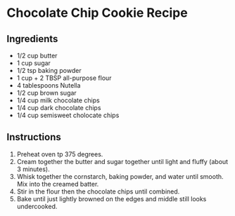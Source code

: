 # Chocolate Chip Cookie Recipe

## Ingredients

- 1/2 cup butter
- 1 cup sugar
- 1/2 tsp baking powder
- 1 cup + 2 TBSP all-purpose flour
- 4 tablespoons Nutella 
- 1/2 cup brown sugar 
- 1/4 cup milk chocolate chips
- 1/4 cup dark chocolate chips
- 1/4 cup semisweet cholocate chips  



## Instructions

1. Preheat oven tp 375 degrees.
2. Cream together the butter and sugar together until light and fluffy (about 3 minutes).
3. Whisk together the cornstarch, baking powder, and water until smooth. Mix into the creamed batter.
4. Stir in the flour then the chocolate chips until combined.
5. Bake until just lightly browned on the edges and middle still looks undercooked.
